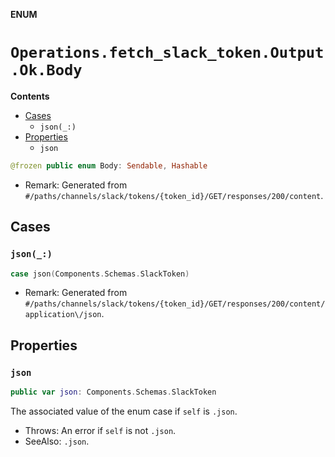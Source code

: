 **ENUM**

# `Operations.fetch_slack_token.Output.Ok.Body`

**Contents**

- [Cases](#cases)
  - `json(_:)`
- [Properties](#properties)
  - `json`

```swift
@frozen public enum Body: Sendable, Hashable
```

- Remark: Generated from `#/paths/channels/slack/tokens/{token_id}/GET/responses/200/content`.

## Cases
### `json(_:)`

```swift
case json(Components.Schemas.SlackToken)
```

- Remark: Generated from `#/paths/channels/slack/tokens/{token_id}/GET/responses/200/content/application\/json`.

## Properties
### `json`

```swift
public var json: Components.Schemas.SlackToken
```

The associated value of the enum case if `self` is `.json`.

- Throws: An error if `self` is not `.json`.
- SeeAlso: `.json`.
